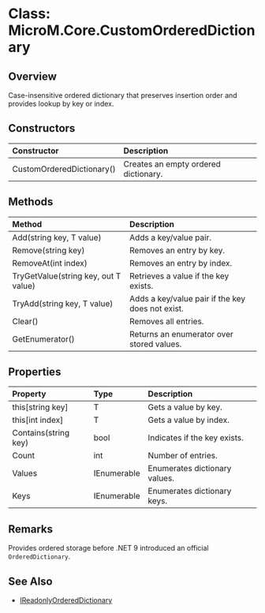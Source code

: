 # Class: MicroM.Core.CustomOrderedDictionary<T>

## Overview
Case-insensitive ordered dictionary that preserves insertion order and provides lookup by key or index.

## Constructors
| Constructor | Description |
|:------------|:-------------|
| CustomOrderedDictionary() | Creates an empty ordered dictionary. |

## Methods
| Method | Description |
|:------------|:-------------|
| Add(string key, T value) | Adds a key/value pair. |
| Remove(string key) | Removes an entry by key. |
| RemoveAt(int index) | Removes an entry by index. |
| TryGetValue(string key, out T value) | Retrieves a value if the key exists. |
| TryAdd(string key, T value) | Adds a key/value pair if the key does not exist. |
| Clear() | Removes all entries. |
| GetEnumerator() | Returns an enumerator over stored values. |

## Properties
| Property | Type | Description |
|:------------|:-------------|:-------------|
| this[string key] | T | Gets a value by key. |
| this[int index] | T | Gets a value by index. |
| Contains(string key) | bool | Indicates if the key exists. |
| Count | int | Number of entries. |
| Values | IEnumerable<T> | Enumerates dictionary values. |
| Keys | IEnumerable<string> | Enumerates dictionary keys. |

## Remarks
Provides ordered storage before .NET 9 introduced an official `OrderedDictionary`.

## See Also
- [IReadonlyOrderedDictionary](IReadonlyOrderedDictionary.md)
